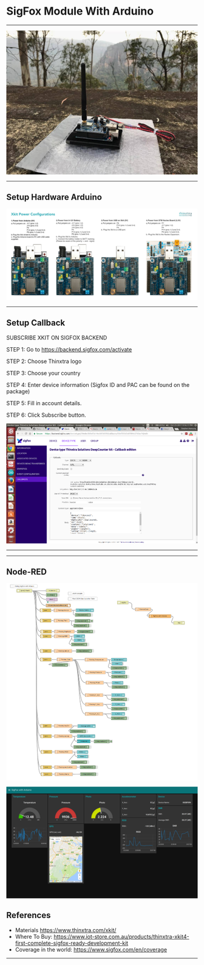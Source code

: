# SigFox Module With Arduino

***
![SigFox_For_Arduino.jpg](https://github.com/leehaesung/NodeRED/blob/master/02_CodeFiles/11_SigFox/01_Images/SigFox_For_Arduino.jpg)

***

## Setup Hardware Arduino
![Xkit-Power-Configurations-v7.jpg](https://github.com/leehaesung/NodeRED/blob/master/02_CodeFiles/11_SigFox/01_Images/Xkit-Power-Configurations-v7.jpg)

***

## Setup Callback

SUBSCRIBE XKIT ON SIGFOX BACKEND

STEP 1: Go to https://backend.sigfox.com/activate

STEP 2: Choose Thinxtra logo

STEP 3: Choose your country

STEP 4: Enter device information
(Sigfox ID and PAC can be found on the
package)

STEP 5: Fill in account details.

STEP 6: Click Subscribe button.


![SettingCallbackSigFoxWithArduino.png](https://github.com/leehaesung/NodeRED/blob/master/02_CodeFiles/11_SigFox/01_Images/SettingCallbackSigFoxWithArduino.png)
***

***
## Node-RED

![SigFox_Arduino_Nod-RED.png](https://github.com/leehaesung/NodeRED/blob/master/02_CodeFiles/11_SigFox/01_Images/SigFox_Arduino_Nod-RED.png)

![sigfoxWithArduino_GPS.png](https://github.com/leehaesung/NodeRED/blob/master/02_CodeFiles/11_SigFox/01_Images/sigfoxWithArduino_GPS.png)

## References

* Materials https://www.thinxtra.com/xkit/
* Where To Buy: https://www.iot-store.com.au/products/thinxtra-xkit4-first-complete-sigfox-ready-development-kit
* Coverage in the world: https://www.sigfox.com/en/coverage

***
